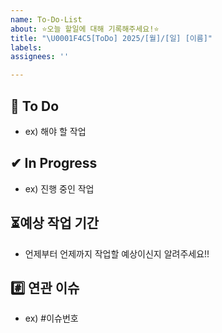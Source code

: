 ```yaml
---
name: To-Do-List
about: ⭐오늘 할일에 대해 기록해주세요!⭐
title: "\U0001F4C5[ToDo] 2025/[월]/[일] [이름]"
labels: 
assignees: ''

---
```


## 📌 To Do
- ex) 해야 할 작업


## ✔ In Progress
-  ex) 진행 중인 작업


## ⏳예상 작업 기간
- 언제부터 언제까지 작업할 예상이신지 알려주세요!!


## #️⃣ 연관 이슈 
- ex) #이슈번호 

